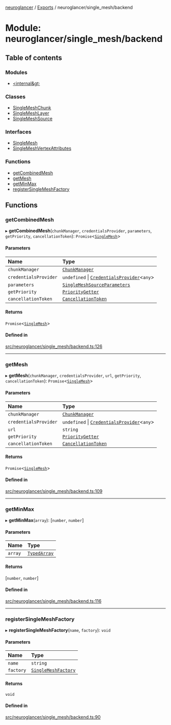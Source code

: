 [neuroglancer](../README.md) / [Exports](../modules.md) / neuroglancer/single\_mesh/backend

# Module: neuroglancer/single\_mesh/backend

## Table of contents

### Modules

- [&lt;internal\&gt;](neuroglancer_single_mesh_backend._internal_.md)

### Classes

- [SingleMeshChunk](../classes/neuroglancer_single_mesh_backend.SingleMeshChunk.md)
- [SingleMeshLayer](../classes/neuroglancer_single_mesh_backend.SingleMeshLayer.md)
- [SingleMeshSource](../classes/neuroglancer_single_mesh_backend.SingleMeshSource.md)

### Interfaces

- [SingleMesh](../interfaces/neuroglancer_single_mesh_backend.SingleMesh.md)
- [SingleMeshVertexAttributes](../interfaces/neuroglancer_single_mesh_backend.SingleMeshVertexAttributes.md)

### Functions

- [getCombinedMesh](neuroglancer_single_mesh_backend.md#getcombinedmesh)
- [getMesh](neuroglancer_single_mesh_backend.md#getmesh)
- [getMinMax](neuroglancer_single_mesh_backend.md#getminmax)
- [registerSingleMeshFactory](neuroglancer_single_mesh_backend.md#registersinglemeshfactory)

## Functions

### getCombinedMesh

▸ **getCombinedMesh**(`chunkManager`, `credentialsProvider`, `parameters`, `getPriority`, `cancellationToken`): `Promise`<[`SingleMesh`](../interfaces/neuroglancer_single_mesh_backend.SingleMesh.md)\>

#### Parameters

| Name | Type |
| :------ | :------ |
| `chunkManager` | [`ChunkManager`](../classes/neuroglancer_chunk_manager_backend.ChunkManager.md) |
| `credentialsProvider` | `undefined` \| [`CredentialsProvider`](../classes/neuroglancer_credentials_provider.CredentialsProvider.md)<`any`\> |
| `parameters` | [`SingleMeshSourceParameters`](../classes/neuroglancer_single_mesh_base.SingleMeshSourceParameters.md) |
| `getPriority` | [`PriorityGetter`](neuroglancer_chunk_manager_generic_file_source.md#prioritygetter) |
| `cancellationToken` | [`CancellationToken`](../interfaces/neuroglancer_util_cancellation.CancellationToken.md) |

#### Returns

`Promise`<[`SingleMesh`](../interfaces/neuroglancer_single_mesh_backend.SingleMesh.md)\>

#### Defined in

[src/neuroglancer/single_mesh/backend.ts:126](https://github.com/ActiveBrainAtlas2/neuroglancer/blob/034b457d/src/neuroglancer/single_mesh/backend.ts#L126)

___

### getMesh

▸ **getMesh**(`chunkManager`, `credentialsProvider`, `url`, `getPriority`, `cancellationToken`): `Promise`<[`SingleMesh`](../interfaces/neuroglancer_single_mesh_backend.SingleMesh.md)\>

#### Parameters

| Name | Type |
| :------ | :------ |
| `chunkManager` | [`ChunkManager`](../classes/neuroglancer_chunk_manager_backend.ChunkManager.md) |
| `credentialsProvider` | `undefined` \| [`CredentialsProvider`](../classes/neuroglancer_credentials_provider.CredentialsProvider.md)<`any`\> |
| `url` | `string` |
| `getPriority` | [`PriorityGetter`](neuroglancer_chunk_manager_generic_file_source.md#prioritygetter) |
| `cancellationToken` | [`CancellationToken`](../interfaces/neuroglancer_util_cancellation.CancellationToken.md) |

#### Returns

`Promise`<[`SingleMesh`](../interfaces/neuroglancer_single_mesh_backend.SingleMesh.md)\>

#### Defined in

[src/neuroglancer/single_mesh/backend.ts:109](https://github.com/ActiveBrainAtlas2/neuroglancer/blob/034b457d/src/neuroglancer/single_mesh/backend.ts#L109)

___

### getMinMax

▸ **getMinMax**(`array`): [`number`, `number`]

#### Parameters

| Name | Type |
| :------ | :------ |
| `array` | [`TypedArray`](neuroglancer_util_array.md#typedarray) |

#### Returns

[`number`, `number`]

#### Defined in

[src/neuroglancer/single_mesh/backend.ts:116](https://github.com/ActiveBrainAtlas2/neuroglancer/blob/034b457d/src/neuroglancer/single_mesh/backend.ts#L116)

___

### registerSingleMeshFactory

▸ **registerSingleMeshFactory**(`name`, `factory`): `void`

#### Parameters

| Name | Type |
| :------ | :------ |
| `name` | `string` |
| `factory` | [`SingleMeshFactory`](../interfaces/neuroglancer_single_mesh_backend._internal_.SingleMeshFactory.md) |

#### Returns

`void`

#### Defined in

[src/neuroglancer/single_mesh/backend.ts:90](https://github.com/ActiveBrainAtlas2/neuroglancer/blob/034b457d/src/neuroglancer/single_mesh/backend.ts#L90)
